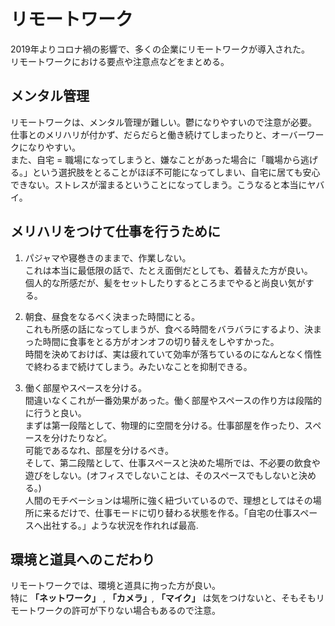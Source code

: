# リモートワーク
2019年よりコロナ禍の影響で、多くの企業にリモートワークが導入された。  
リモートワークにおける要点や注意点などをまとめる。

## メンタル管理
リモートワークは、メンタル管理が難しい。鬱になりやすいので注意が必要。  
仕事とのメリハリが付かず、だらだらと働き続けてしまったりと、オーバーワークになりやすい。  
また、自宅 = 職場になってしまうと、嫌なことがあった場合に「職場から逃げる。」という選択肢をとることがほぼ不可能になってしまい、自宅に居ても安心できない。ストレスが溜まるということになってしまう。こうなると本当にヤバイ。

## メリハリをつけて仕事を行うために
1. パジャマや寝巻きのままで、作業しない。  
   これは本当に最低限の話で、たとえ面倒だとしても、着替えた方が良い。  
   個人的な所感だが、髪をセットしたりするところまでやると尚良い気がする。

2. 朝食、昼食をなるべく決まった時間にとる。  
   これも所感の話になってしまうが、食べる時間をバラバラにするより、決まった時間に食事をとる方がオンオフの切り替えをしやすかった。  
   時間を決めておけば、実は疲れていて効率が落ちているのになんとなく惰性で終わるまで続けてしまう。みたいなことを抑制できる。

3. 働く部屋やスペースを分ける。  
   間違いなくこれが一番効果があった。働く部屋やスペースの作り方は段階的に行うと良い。  
   まずは第一段階として、物理的に空間を分ける。仕事部屋を作ったり、スペースを分けたりなど。  
   可能であるなれ、部屋を分けるべき。  
   そして、第二段階として、仕事スペースと決めた場所では、不必要の飲食や遊びをしない。(オフィスでしないことは、そのスペースでもしないと決める。)  
   人間のモチベーションは場所に強く紐づいているので、理想としてはその場所に来るだけで、仕事モードに切り替わる状態を作る。「自宅の仕事スペースへ出社する。」ような状況を作れれば最高.
## 環境と道具へのこだわり
リモートワークでは、環境と道具に拘った方が良い。  
特に **「ネットワーク」** , **「カメラ」**, **「マイク」** は気をつけないと、そもそもリモートワークの許可が下りない場合もあるので注意。



